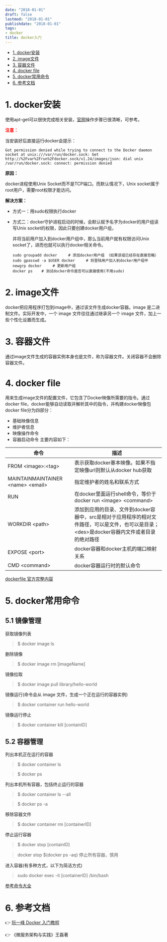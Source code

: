 ```yaml
---
date: "2018-01-01"
draft: false
lastmod: "2018-01-01"
publishdate: "2018-01-01"
tags: 
- docker
title: docker入门
---
```

<!-- TOC -->

- [1. docker安装](#1-docker安装)
- [2. image文件](#2-image文件)
- [3. 容器文件](#3-容器文件)
- [4. docker file](#4-docker-file)
- [5. docker常用命令](#5-docker常用命令)
- [6. 参考文档](#6-参考文档)

<!-- /TOC -->
# 1. docker安装
使用apt-get可以很快完成相关安装，[官网](https://docs.docker.com/install/linux/docker-ce/ubuntu/)操作步骤已很清晰，可参考。

**<font color='red'>注意：</font>**

当安装好后直接运行docker会提示：

```
Got permission denied while trying to connect to the Docker daemon socket at unix:///var/run/docker.sock: Get http://%2Fvar%2Frun%2Fdocker.sock/v1.24/images/json: dial unix /var/run/docker.sock: connect: permission denied
```

**原因：**

docker进程使用Unix Socket而不是TCP端口。而默认情况下，Unix socket属于root用户，需要root权限才能访问。

**解决方案：**

* 方式一：用sudo权限执行docker

* 方式二：docker守护进程启动的时候，会默认赋予名字为docker的用户组读写Unix socket的权限，因此只要创建docker用户组，

  并将当前用户加入到docker用户组中，那么当前用户就有权限访问Unix socket了，进而也就可以执行docker相关命令。

  ```
  sudo groupadd docker     # 添加docker用户组 （如果该组已经存在直接忽略）
  sudo gpasswd -a $USER docker     # 将登陆用户加入到docker用户组中
  newgrp docker     # 更新用户组
  docker ps    # 测试docker命令是否可以直接使用(不用sudo)
  ```

# 2. image文件
docker把应用程序打包到image中，通过该文件生成docker容器。image 是二进制文件。实际开发中，一个 image 文件往往通过继承另一个 image 文件，加上一些个性化设置而生成。

# 3. 容器文件
通过image文件生成的容器实例本身也是文件，称为容器文件。关闭容器不会删除容器文件。

# 4. docker file
用来生成image文件的配置文件，它包含了Docker映像所需要的指令。通过docker file，docker能够自动读取并解析其中的指令，并构建docker映像包
docker file分为四部分：
* 基础映像信息
* 维护者信息
* 映像操作命令
* 容器启动命令
主要内容如下：

|  命令     |   描述    |
|  ---  |  ---  |
|   FROM \<image>:\<tag>    |  表示获取docker基本映像。如果不指定映像url则默认从docker hub获取     |
|  MAINTAINMAINTAINER \<name> \<email>     |   指定维护者的姓名和联系方式    |
|  RUN <command>     | 在docker里面运行shell命令，等价于docker run \<image> \<command>      |
|  WORKDIR \<path>     |   添加到应用的目录、文件到docker容器中，src是相对于应用程序的相对文件路径，可以是文件，也可以是目录；\<des>是docker容器内文件或者目录的绝对路径    |
|  EXPOSE \<port>     |   docker容器和docker主机的端口映射关系    |
|  CMD \<command>     |   docker容器运行时的默认命令    |


[dockerfile 官方完整内容](https://docs.docker.com/engine/reference/builder/)

# 5. docker常用命令

## 5.1 镜像管理

获取镜像列表
> $ docker image ls

删除镜像
> $ docker image rm [imageName]

镜像拉取
> $ docker image pull library/hello-world

镜像运行(命令会从 image 文件，生成一个正在运行的容器实例)
> $ docker container run hello-world

镜像运行停止
> $ docker container kill [containID]

## 5.2 容器管理

列出本机正在运行的容器
> $ docker container ls

> $ docker ps

列出本机所有容器，包括终止运行的容器
> $ docker container ls --all

> $ docker ps -a

移除容器文件
> $ docker container rm [containerID]

停止运行容器

> $ docker stop [containID]

> docker stop $(docker ps -aq)  停止所有容器，慎用

进入容器(有多种方式，以下为简洁方式)

> sudo docker exec -it [containerID] /bin/bash   

[参考命令大全](https://www.runoob.com/docker/docker-command-manual.html)



# 6. 参考文档
👉 [阮一峰 Docker 入门教程](https://www.ruanyifeng.com/blog/2018/02/docker-tutorial.html)

👉 《微服务架构与实践》王磊著

